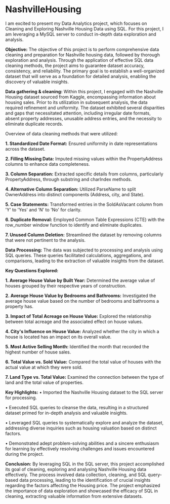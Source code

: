 # NashvilleHousing

I am excited to present my Data Analytics project, which focuses on Cleaning and Exploring Nashville Housing Data using SQL. For this project, I am leveraging a MySQL server to conduct in-depth data exploration and analysis.

**Objective:**
The objective of this project is to perform comprehensive data cleaning and preparation for Nashville housing data, followed by thorough exploration and analysis. Through the application of effective SQL data cleaning methods, the project aims to guarantee dataset accuracy, consistency, and reliability. The primary goal is to establish a well-organized dataset that will serve as a foundation for detailed analysis, enabling the discovery of valuable insights.

**Data gathering & cleaning:**
Within this project, I engaged with the Nashville Housing dataset sourced from Kaggle, encompassing information about housing sales. Prior to its utilization in subsequent analysis, the data required refinement and uniformity. The dataset exhibited several disparities and gaps that necessitated attention, including irregular date formats, absent property addresses, unusable address entries, and the necessity to eliminate duplicate records.

Overview of data cleaning methods that were utilized:

**1. Standardized Date Format:** Ensured uniformity in date representations across the dataset.

**2. Filling Missing Data:** Imputed missing values within the PropertyAddress columns to enhance data completeness.

**3. Column Separation:** Extracted specific details from columns, particularly PropertyAddress, through substring and charIndex methods.

**4. Alternative Column Separation:** Utilized ParseName to split OwnerAddress into distinct components (Address, city, and State).

**5. Case Statements:** Transformed entries in the SoldAsVacant column from 'Y' to 'Yes' and 'N' to 'No' for clarity.

**6. Duplicate Removal:** Employed Common Table Expressions (CTE) with the row_number window function to identify and eliminate duplicates.

**7. Unused Column Deletion:** Streamlined the dataset by removing columns that were not pertinent to the analysis.

**Data Processing:**
The data was subjected to processing and analysis using SQL queries. These queries facilitated calculations, aggregations, and comparisons, leading to the extraction of valuable insights from the dataset.

**Key Questions Explored:**

**1. Average House Value by Built Year:** Determined the average value of houses grouped by their respective years of construction.

**2. Average House Value by Bedrooms and Bathrooms:** Investigated the average house value based on the number of bedrooms and bathrooms a property has.

**3. Impact of Total Acreage on House Value:** Explored the relationship between total acreage and the associated effect on house values.

**4. City's Influence on House Value:** Analyzed whether the city in which a house is located has an impact on its overall value.

**5. Most Active Selling Month:** Identified the month that recorded the highest number of house sales.

**6. Total Value vs. Sold Value:** Compared the total value of houses with the actual value at which they were sold.

**7. Land Type vs. Total Value:** Examined the connection between the type of land and the total value of properties.

**Key Highlights:**
• Imported the Nashville Housing dataset to the SQL server for processing. 

• Executed SQL queries to cleanse the data, resulting in a structured dataset primed for in-depth analysis and valuable insights. 

• Leveraged SQL queries to systematically explore and analyze the dataset, addressing diverse inquiries such as housing valuation based on distinct factors. 

• Demonstrated adept problem-solving abilities and a sincere enthusiasm for learning by effectively resolving challenges and issues encountered during the project.

**Conclusion:**
By leveraging SQL in the SQL server, this project accomplished its goal of cleaning, exploring and analysing Nashville Housing data effectively. The process involved data collection, cleaning, and SQL query-based data processing, leading to the identification of crucial insights regarding the factors affecting the Housing price. The project emphasized the importance of data exploration and showcased the efficacy of SQL in cleaning, extracting valuable information from extensive datasets.

